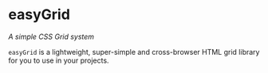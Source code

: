 # easyGrid

_A simple CSS Grid system_

`easyGrid` is a lightweight, super-simple and cross-browser HTML grid library for you to use in your projects.
